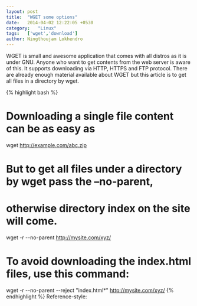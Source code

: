 ```yaml
---
layout: post
title:  "WGET some options"
date:   2014-04-02 12:22:05 +0530
category:	"Linux"
tags:   ['wget','download']
author:	Ningthoujam Lokhendro
---
```

WGET is small and awesome application that comes with all distros as it is under GNU. Anyone who want to get contents from the web server is aware of this. It supports downloading via HTTP, HTTPS and FTP protocol. There are already enough material available about WGET but this article is to get all files in a directory by wget.

{% highlight bash %}
# Downloading a single file content can be as easy as
 wget http://example.com/abc.zip

# But to get all files under a directory by wget pass the –no-parent,
# otherwise directory index on the site will come.
 wget -r --no-parent http://mysite.com/xyz/

# To avoid downloading the index.html files, use this command:
 wget -r --no-parent --reject "index.html*" http://mysite.com/xyz/
{% endhighlight %}
Reference-style:
